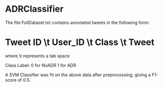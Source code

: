 # ADRClassifier

The file FullDataset.txt contains annotated tweets in the following form:

# Tweet ID \t User_ID \t Class \t Tweet
where \t represents a tab space 

Class Label: 
0 for NoADR
1 for ADR

A SVM Classifier was fit on the above data after preprocessing, giving a F1-score of 0.5.
